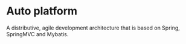 # Auto platform
A distributive, agile development architecture that is based on Spring, SpringMVC and Mybatis. 
